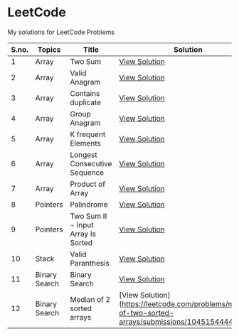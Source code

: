 # LeetCode

My solutions for LeetCode Problems

| S.no. | Topics        | Title                              | Solution                                                                                                |
| ----- | ------------- | ---------------------------------- | ------------------------------------------------------------------------------------------------------- |
| 1     | Array         | Two Sum                            | [View Solution](https://leetcode.com/problems/two-sum/submissions/1034578971/)                          |
| 2     | Array         | Valid Anagram                      | [View Solution](https://leetcode.com/problems/valid-anagram/submissions/1034616597/)                    |
| 3     | Array         | Contains duplicate                 | [View Solution](https://leetcode.com/problems/contains-duplicate/submissions/1035504510/)               |
| 4     | Array         | Group Anagram                      | [View Solution](https://leetcode.com/problems/group-anagrams/submissions/1035561361/)                   |
| 5     | Array         | K frequent Elements                | [View Solution](https://leetcode.com/problems/top-k-frequent-elements/submissions/1037220394/)          |
| 6     | Array         | Longest Consecutive Sequence       | [View Solution](https://leetcode.com/problems/longest-consecutive-sequence/submissions/1038959140/)     |
| 7     | Array         | Product of Array                   | [View Solution](https://leetcode.com/problems/product-of-array-except-self/submissions/1040789149/)     |
| 8     | Pointers      | Palindrome                         | [View Solution](https://leetcode.com/problems/valid-palindrome/submissions/1040807881/)                 |
| 9     | Pointers      | Two Sum II - Input Array Is Sorted | [View Solution](https://leetcode.com/problems/two-sum-ii-input-array-is-sorted/submissions/1041743659/) |
| 10    | Stack         | Valid Paranthesis                  | [View Solution](https://leetcode.com/problems/valid-parentheses/submissions/1045077359/)                |
| 11    | Binary Search | Binary Search                      | [View Solution](https://leetcode.com/problems/binary-search/submissions/1045113317/)                    |
| 12    | Binary Search | Median of 2 sorted arrays          | [View Solution] (https://leetcode.com/problems/median-of-two-sorted-arrays/submissions/1045154444/)     |
